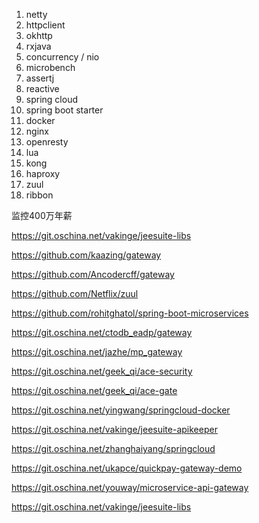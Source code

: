 1. netty
2. httpclient
3. okhttp
4. rxjava
5. concurrency / nio
6. microbench
7. assertj
8. reactive
9. spring cloud
10. spring boot starter
11. docker
12. nginx
13. openresty
14. lua
15. kong
16. haproxy
17. zuul
18. ribbon


监控400万年薪



https://git.oschina.net/vakinge/jeesuite-libs

https://github.com/kaazing/gateway

https://github.com/Ancodercff/gateway

https://github.com/Netflix/zuul

https://github.com/rohitghatol/spring-boot-microservices

https://git.oschina.net/ctodb_eadp/gateway

https://git.oschina.net/jazhe/mp_gateway

https://git.oschina.net/geek_qi/ace-security

https://git.oschina.net/geek_qi/ace-gate

https://git.oschina.net/yingwang/springcloud-docker

https://git.oschina.net/vakinge/jeesuite-apikeeper

https://git.oschina.net/zhanghaiyang/springcloud

https://git.oschina.net/ukapce/quickpay-gateway-demo

https://git.oschina.net/youway/microservice-api-gateway

https://git.oschina.net/vakinge/jeesuite-libs